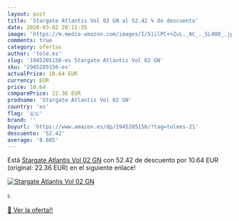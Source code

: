 ```yaml
---
layout: post
title: 'Stargate Atlantis Vol 02 GN al 52.42 % de descuento'
date: 2020-03-02 20:11:35
image: 'https://m.media-amazon.com/images/I/51ilPC++ZvL._AC_._SL400_.jpg'
comments: true
category: ofertas
author: 'tole.es'
slug: '1945205156-es Stargate Atlantis Vol 02 GN'
sku: '1945205156-es'
actualPrice: 10.64 EUR
currency: EUR
price: 10.64
comparePrice: 22.36 EUR
prodname: 'Stargate Atlantis Vol 02 GN'
country: 'es'
flag: '🇪🇸'
brand: ''
buyurl: 'https://www.amazon.es/dp/1945205156/?tag=tolees-21'
descuento: '52.42'
average: '8.605'
---
```


Está [Stargate Atlantis Vol 02 GN](https://www.amazon.es/dp/1945205156/?tag=tolees-21) con 52.42 de descuento por 10.64 EUR (original: 22.36 EUR) en el siguiente enlace!

[![Stargate Atlantis Vol 02 GN](https://m.media-amazon.com/images/I/51ilPC++ZvL._AC_._SL400_.jpg)](https://www.amazon.es/dp/1945205156/?tag=tolees-21)

ℹ️:


[🛒 Ver la oferta!!](https://www.amazon.es/dp/1945205156/?tag=tolees-21)
